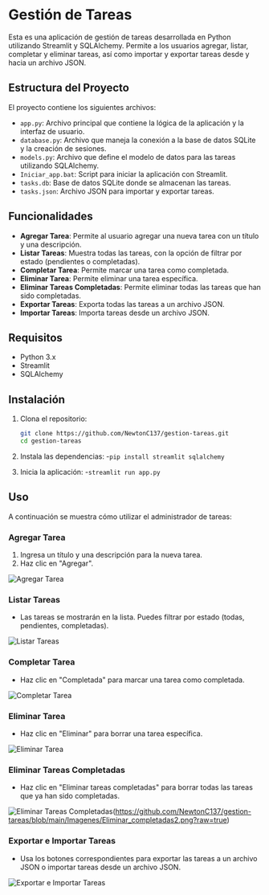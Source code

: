 # Gestión de Tareas

Esta es una aplicación de gestión de tareas desarrollada en Python utilizando Streamlit y SQLAlchemy. Permite a los usuarios agregar, listar, completar y eliminar tareas, así como importar y exportar tareas desde y hacia un archivo JSON.

## Estructura del Proyecto

El proyecto contiene los siguientes archivos:

- `app.py`: Archivo principal que contiene la lógica de la aplicación y la interfaz de usuario.
- `database.py`: Archivo que maneja la conexión a la base de datos SQLite y la creación de sesiones.
- `models.py`: Archivo que define el modelo de datos para las tareas utilizando SQLAlchemy.
- `Iniciar_app.bat`: Script para iniciar la aplicación con Streamlit.
- `tasks.db`: Base de datos SQLite donde se almacenan las tareas.
- `tasks.json`: Archivo JSON para importar y exportar tareas.

## Funcionalidades

- **Agregar Tarea**: Permite al usuario agregar una nueva tarea con un título y una descripción.
- **Listar Tareas**: Muestra todas las tareas, con la opción de filtrar por estado (pendientes o completadas).
- **Completar Tarea**: Permite marcar una tarea como completada.
- **Eliminar Tarea**: Permite eliminar una tarea específica.
- **Eliminar Tareas Completadas**: Permite eliminar todas las tareas que han sido completadas.
- **Exportar Tareas**: Exporta todas las tareas a un archivo JSON.
- **Importar Tareas**: Importa tareas desde un archivo JSON.

## Requisitos

- Python 3.x
- Streamlit
- SQLAlchemy

## Instalación

1. Clona el repositorio:
   ```bash
   git clone https://github.com/NewtonC137/gestion-tareas.git
   cd gestion-tareas
   
2. Instala las dependencias:
-`pip install streamlit sqlalchemy`

3. Inicia la aplicación:
-`streamlit run app.py`


## Uso

A continuación se muestra cómo utilizar el administrador de tareas:

### Agregar Tarea

1. Ingresa un título y una descripción para la nueva tarea.
2. Haz clic en "Agregar".

![Agregar Tarea]([ruta/a/tu/imagen/agregar_tarea.png](https://github.com/NewtonC137/gestion-tareas/blob/main/Imagenes/Agregar.png?raw=true))

### Listar Tareas

- Las tareas se mostrarán en la lista. Puedes filtrar por estado (todas, pendientes, completadas).

![Listar Tareas]([ruta/a/tu/imagen/listar_tareas.png](https://github.com/NewtonC137/gestion-tareas/blob/main/Imagenes/Agregar.png?raw=true)](https://github.com/NewtonC137/gestion-tareas/blob/main/Imagenes/Listar.png?raw=true))

### Completar Tarea

- Haz clic en "Completada" para marcar una tarea como completada.

![Completar Tarea]([ruta/a/tu/imagen/completar_tarea.png](https://github.com/NewtonC137/gestion-tareas/blob/main/Imagenes/Completar.png?raw=true))

### Eliminar Tarea

- Haz clic en "Eliminar" para borrar una tarea específica.

![Eliminar Tarea]([ruta/a/tu/imagen/eliminar_tarea.png](https://github.com/NewtonC137/gestion-tareas/blob/main/Imagenes/Eliminar.png?raw=true))

### Eliminar Tareas Completadas

- Haz clic en "Eliminar tareas completadas" para borrar todas las tareas que ya han sido completadas.

![Eliminar Tareas Completadas]([ruta/a/tu/imagen/eliminar_tareas_completadas.png](https://github.com/NewtonC137/gestion-tareas/blob/main/Imagenes/Eliminar_completadas1.png?raw=true))(https://github.com/NewtonC137/gestion-tareas/blob/main/Imagenes/Eliminar_completadas2.png?raw=true)

### Exportar e Importar Tareas

- Usa los botones correspondientes para exportar las tareas a un archivo JSON o importar tareas desde un archivo JSON.

![Exportar e Importar Tareas]([ruta/a/tu/imagen/exportar_importar_tareas.png](https://github.com/NewtonC137/gestion-tareas/blob/main/Imagenes/Importar1.png?raw=true)https://github.com/NewtonC137/gestion-tareas/blob/main/Imagenes/Importar2.png?raw=true)
